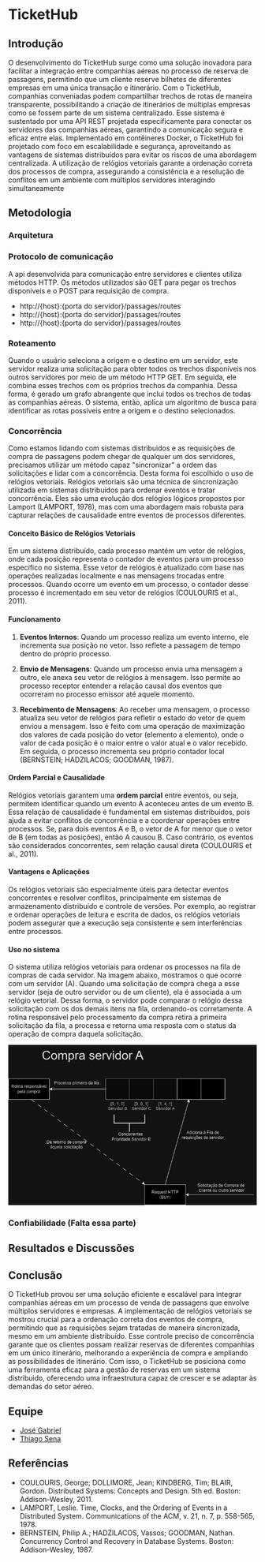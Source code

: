 # TicketHub

## Introdução
O desenvolvimento do TicketHub surge como uma solução inovadora para facilitar a integração entre companhias aéreas no processo de reserva de passagens, permitindo que um cliente reserve bilhetes de diferentes empresas em uma única transação e itinerário. Com o TicketHub, companhias conveniadas podem compartilhar trechos de rotas de maneira transparente, possibilitando a criação de itinerários de múltiplas empresas como se fossem parte de um sistema centralizado. Esse sistema é sustentado por uma API REST projetada especificamente para conectar os servidores das companhias aéreas, garantindo a comunicação segura e eficaz entre elas. Implementado em contêineres Docker, o TicketHub foi projetado com foco em escalabilidade e segurança, aproveitando as vantagens de sistemas distribuídos para evitar os riscos de uma abordagem centralizada. A utilização de relógios vetoriais garante a ordenação correta dos processos de compra, assegurando a consistência e a resolução de conflitos em um ambiente com múltiplos servidores interagindo simultaneamente

## Metodologia

### Arquitetura
### Protocolo de comunicação
A api desenvolvida para comunicação entre servidores e clientes utiliza métodos HTTP. Os métodos utilizados são GET para pegar os trechos disponíveis e o POST para requisição de compra.

- http://{host}:{porta do servidor}/passages/routes
- http://{host}:{porta do servidor}/passages/routes
- http://{host}:{porta do servidor}/passages/routes
  
### Roteamento
Quando o usuário seleciona a origem e o destino em um servidor, este servidor realiza uma solicitação para obter todos os trechos disponíveis nos outros servidores por meio de um método HTTP GET. Em seguida, ele combina esses trechos com os próprios trechos da companhia. Dessa forma, é gerado um grafo abrangente que inclui todos os trechos de todas as companhias aéreas. O sistema, então, aplica um algoritmo de busca para identificar as rotas possíveis entre a origem e o destino selecionados.

### Concorrência
Como estamos lidando com sistemas distribuidos e as requisições de compra de passagens podem chegar de qualquer um dos servidores, precisamos utilizar um método capaz "sincronizar" a ordem das solicitações e lidar com a concorrência. Desta forma foi escolhido o uso de relógios vetoriais. Relógios vetoriais são uma técnica de sincronização utilizada em sistemas distribuídos para ordenar eventos e tratar concorrência. Eles são uma evolução dos relógios lógicos propostos por Lamport (LAMPORT, 1978), mas com uma abordagem mais robusta para capturar relações de causalidade entre eventos de processos diferentes.

#### Conceito Básico de Relógios Vetoriais
Em um sistema distribuído, cada processo mantém um vetor de relógios, onde cada posição representa o contador de eventos para um processo específico no sistema. Esse vetor de relógios é atualizado com base nas operações realizadas localmente e nas mensagens trocadas entre processos. Quando ocorre um evento em um processo, o contador desse processo é incrementado em seu vetor de relógios (COULOURIS et al., 2011).

#### Funcionamento
1. **Eventos Internos**: Quando um processo realiza um evento interno, ele incrementa sua posição no vetor. Isso reflete a passagem de tempo dentro do próprio processo.

2. **Envio de Mensagens**: Quando um processo envia uma mensagem a outro, ele anexa seu vetor de relógios à mensagem. Isso permite ao processo receptor entender a relação causal dos eventos que ocorreram no processo emissor até aquele momento.

3. **Recebimento de Mensagens**: Ao receber uma mensagem, o processo atualiza seu vetor de relógios para refletir o estado do vetor de quem enviou a mensagem. Isso é feito com uma operação de maximização dos valores de cada posição do vetor (elemento a elemento), onde o valor de cada posição é o maior entre o valor atual e o valor recebido. Em seguida, o processo incrementa seu próprio contador local (BERNSTEIN; HADZILACOS; GOODMAN, 1987).

#### Ordem Parcial e Causalidade
Relógios vetoriais garantem uma **ordem parcial** entre eventos, ou seja, permitem identificar quando um evento A aconteceu antes de um evento B. Essa relação de causalidade é fundamental em sistemas distribuídos, pois ajuda a evitar conflitos de concorrência e a coordenar operações entre processos. Se, para dois eventos A e B, o vetor de A for menor que o vetor de B (em todas as posições), então A causou B. Caso contrário, os eventos são considerados concorrentes, sem relação causal direta (COULOURIS et al., 2011).

#### Vantagens e Aplicações
Os relógios vetoriais são especialmente úteis para detectar eventos concorrentes e resolver conflitos, principalmente em sistemas de armazenamento distribuído e controle de versões. Por exemplo, ao registrar e ordenar operações de leitura e escrita de dados, os relógios vetoriais podem assegurar que a execução seja consistente e sem interferências entre processos.

#### Uso no sistema 
O sistema utiliza relógios vetoriais para ordenar os processos na fila de compras de cada servidor. Na imagem abaixo, mostramos o que ocorre com um servidor (A). Quando uma solicitação de compra chega a esse servidor (seja de outro servidor ou de um cliente), ela é associada a um relógio vetorial. Dessa forma, o servidor pode comparar o relógio dessa solicitação com os dos demais itens na fila, ordenando-os corretamente. A rotina responsável pelo processamento da compra retira a primeira solicitação da fila, a processa e retorna uma resposta com o status da operação de compra daquela solicitação.

![Diagrama de Concorrência](images/controle-concorrencia)

### Confiabilidade (Falta essa parte)
## Resultados e Discussões

## Conclusão
O TicketHub provou ser uma solução eficiente e escalável para integrar companhias aéreas em um processo de venda de passagens que envolve múltiplos servidores e empresas. A implementação de relógios vetoriais se mostrou crucial para a ordenação correta dos eventos de compra, permitindo que as requisições sejam tratadas de maneira sincronizada, mesmo em um ambiente distribuído. Esse controle preciso de concorrência garante que os clientes possam realizar reservas de diferentes companhias em um único itinerário, melhorando a experiência de compra e ampliando as possibilidades de itinerário. Com isso, o TicketHub se posiciona como uma ferramenta eficaz para a gestão de reservas em um sistema distribuido, oferecendo uma infraestrutura capaz de crescer e se adaptar às demandas do setor aéreo.

## Equipe
- [José Gabriel](https://github.com/juserrrrr)
- [Thiago Sena](https://github.com/ThiagoPPSena)
 
## Referências
- COULOURIS, George; DOLLIMORE, Jean; KINDBERG, Tim; BLAIR, Gordon. Distributed Systems: Concepts and Design. 5th ed. Boston: Addison-Wesley, 2011.
- LAMPORT, Leslie. Time, Clocks, and the Ordering of Events in a Distributed System. Communications of the ACM, v. 21, n. 7, p. 558-565, 1978.
- BERNSTEIN, Philip A.; HADZILACOS, Vassos; GOODMAN, Nathan. Concurrency Control and Recovery in Database Systems. Boston: Addison-Wesley, 1987.
